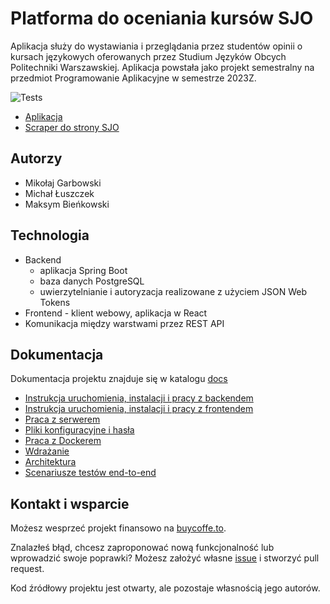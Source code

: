 # Platforma do oceniania kursów SJO

Aplikacja służy do wystawiania i przeglądania przez studentów opinii o kursach językowych oferowanych przez
Studium Języków Obcych Politechniki Warszawskiej. Aplikacja powstała jako projekt semestralny na przedmiot
Programowanie Aplikacyjne w semestrze 2023Z.

![Tests](https://github.com/mGarbowski/pap-projekt/actions/workflows/all-tests.yml/badge.svg)

* [Aplikacja](https://pap.mgarbowski.pl)
* [Scraper do strony SJO](https://github.com/mGarbowski/sjo-scraper)

## Autorzy

* Mikołaj Garbowski
* Michał Łuszczek
* Maksym Bieńkowski

## Technologia

* Backend
    * aplikacja Spring Boot
    * baza danych PostgreSQL
    * uwierzytelnianie i autoryzacja realizowane z użyciem JSON Web Tokens
* Frontend - klient webowy, aplikacja w React
* Komunikacja między warstwami przez REST API

## Dokumentacja

Dokumentacja projektu znajduje się w katalogu [docs](./docs)

* [Instrukcja uruchomienia, instalacji i pracy z backendem](./docs/backend.md)
* [Instrukcja uruchomienia, instalacji i pracy z frontendem](./docs/frontend.md)
* [Praca z serwerem](./docs/server.md)
* [Pliki konfiguracyjne i hasła](./docs/configuration.md)
* [Praca z Dockerem](./docs/docker.md)
* [Wdrażanie](./docs/deployment.md)
* [Architektura](./docs/architecture.md)
* [Scenariusze testów end-to-end](./docs/test-scenarios.md)

## Kontakt i wsparcie

Możesz wesprzeć projekt finansowo na [buycoffe.to](https://buycoffee.to/mgarbowski).

Znalazłeś błąd, chcesz zaproponować nową funkcjonalność lub wprowadzić swoje poprawki? Możesz założyć własne
[issue](https://github.com/mGarbowski/pap-projekt/issues) i stworzyć pull request.

Kod źródłowy projektu jest otwarty, ale pozostaje własnością jego autorów.
